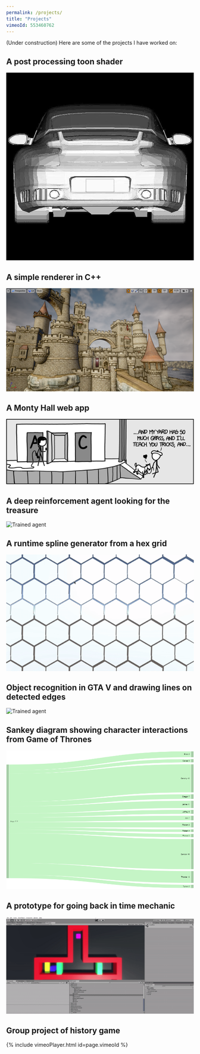 ```yaml
---
permalink: /projects/
title: "Projects"
vimeoId: 553460762
---
```

(Under construction)
Here are some of the projects I have worked on:

## A post processing toon shader
![Toon shader](/assets/images/car.jpg)
## A simple renderer in C++
![Simple renderer](/assets/images/toon_shader_far.png)
## A Monty Hall web app
![Monty Hall](/assets/images/monty.png)
## A deep reinforcement agent looking for the treasure
![Trained agent](/assets/images/2dagent.gif)
## A runtime spline generator from a hex grid
![Splines](/assets/images/spline.gif)
## Object recognition in GTA V and drawing lines on detected edges
![Trained agent](/assets/images/gta5agent.gif)
## Sankey diagram showing character interactions from Game of Thrones
![Arya interactions](/assets/images/arya.png)
## A prototype for going back in time mechanic
![Back in time](/assets/images/backintime.gif)
## Group project of history game 
{% include vimeoPlayer.html id=page.vimeoId %}
